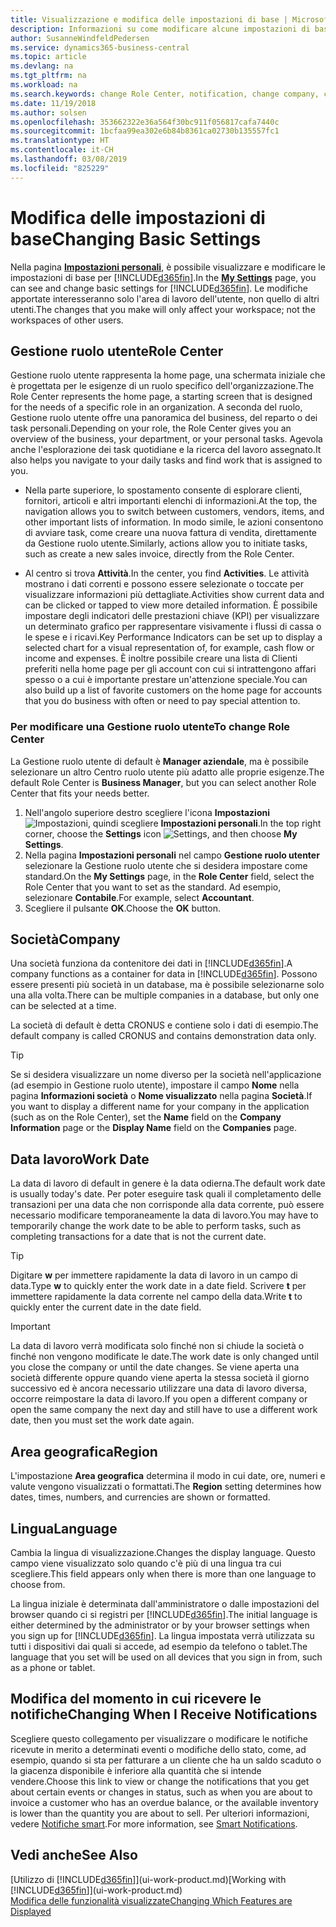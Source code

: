```yaml
---
title: Visualizzazione e modifica delle impostazioni di base | Microsoft Docs
description: Informazioni su come modificare alcune impostazioni di base, ad esempio, la Gestione ruolo utente, la società o la data di lavoro.
author: SusanneWindfeldPedersen
ms.service: dynamics365-business-central
ms.topic: article
ms.devlang: na
ms.tgt_pltfrm: na
ms.workload: na
ms.search.keywords: change Role Center, notification, change company, change work date
ms.date: 11/19/2018
ms.author: solsen
ms.openlocfilehash: 353662322e36a564f30bc911f056817cafa7440c
ms.sourcegitcommit: 1bcfaa99ea302e6b84b8361ca02730b135557fc1
ms.translationtype: HT
ms.contentlocale: it-CH
ms.lasthandoff: 03/08/2019
ms.locfileid: "825229"
---
```

# <a name="changing-basic-settings"></a><span data-ttu-id="9e9a6-103">Modifica delle impostazioni di base</span><span class="sxs-lookup"><span data-stu-id="9e9a6-103">Changing Basic Settings</span></span>
<span data-ttu-id="9e9a6-104">Nella pagina [**Impostazioni personali**](https://businesscentral.dynamics.com?page=9176 "Passare direttamente alla pagina impostazioni utente in Business Central"), è possibile visualizzare e modificare le impostazioni di base per [!INCLUDE[d365fin](includes/d365fin_md.md)].</span><span class="sxs-lookup"><span data-stu-id="9e9a6-104">In the [**My Settings**](https://businesscentral.dynamics.com?page=9176 "Go directly to your user settings page in Business Central") page, you can see and change basic settings for [!INCLUDE[d365fin](includes/d365fin_md.md)].</span></span> <span data-ttu-id="9e9a6-105">Le modifiche apportate interesseranno solo l'area di lavoro dell'utente, non quello di altri utenti.</span><span class="sxs-lookup"><span data-stu-id="9e9a6-105">The changes that you make will only affect your workspace; not the workspaces of other users.</span></span>  

## <a name="role-center"></a> <span data-ttu-id="9e9a6-106">Gestione ruolo utente</span><span class="sxs-lookup"><span data-stu-id="9e9a6-106">Role Center</span></span>
<span data-ttu-id="9e9a6-107">Gestione ruolo utente rappresenta la home page, una schermata iniziale che è progettata per le esigenze di un ruolo specifico dell'organizzazione.</span><span class="sxs-lookup"><span data-stu-id="9e9a6-107">The Role Center represents the home page, a starting screen that is designed for the needs of a specific role in an organization.</span></span> <span data-ttu-id="9e9a6-108">A seconda del ruolo, Gestione ruolo utente offre una panoramica del business, del reparto o dei task personali.</span><span class="sxs-lookup"><span data-stu-id="9e9a6-108">Depending on your role, the Role Center gives you an overview of the business, your department, or your personal tasks.</span></span> <span data-ttu-id="9e9a6-109">Agevola anche l'esplorazione dei task quotidiane e la ricerca del lavoro assegnato.</span><span class="sxs-lookup"><span data-stu-id="9e9a6-109">It also helps you navigate to your daily tasks and find work that is assigned to you.</span></span>

-   <span data-ttu-id="9e9a6-110">Nella parte superiore, lo spostamento consente di esplorare clienti, fornitori, articoli e altri importanti elenchi di informazioni.</span><span class="sxs-lookup"><span data-stu-id="9e9a6-110">At the top, the navigation allows you to switch between customers, vendors, items, and other important lists of information.</span></span> <span data-ttu-id="9e9a6-111">In modo simile, le azioni consentono di avviare task, come creare una nuova fattura di vendita, direttamente da Gestione ruolo utente.</span><span class="sxs-lookup"><span data-stu-id="9e9a6-111">Similarly, actions allow you to initiate tasks, such as create a new sales invoice, directly from the Role Center.</span></span>

-   <span data-ttu-id="9e9a6-112">Al centro si trova **Attività**.</span><span class="sxs-lookup"><span data-stu-id="9e9a6-112">In the center, you find **Activities**.</span></span> <span data-ttu-id="9e9a6-113">Le attività mostrano i dati correnti e possono essere selezionate o toccate per visualizzare informazioni più dettagliate.</span><span class="sxs-lookup"><span data-stu-id="9e9a6-113">Activities show current data and can be clicked or tapped to view more detailed information.</span></span> <span data-ttu-id="9e9a6-114">È possibile impostare degli indicatori delle prestazioni chiave (KPI) per visualizzare un determinato grafico per rappresentare visivamente i flussi di cassa o le spese e i ricavi.</span><span class="sxs-lookup"><span data-stu-id="9e9a6-114">Key Performance Indicators can be set up to display a selected chart for a visual representation of, for example, cash flow or income and expenses.</span></span> <span data-ttu-id="9e9a6-115">È inoltre possibile creare una lista di Clienti preferiti nella home page per gli account con cui si intrattengono affari spesso o a cui è importante prestare un'attenzione speciale.</span><span class="sxs-lookup"><span data-stu-id="9e9a6-115">You can also build up a list of favorite customers on the home page for accounts that you do business with often or need to pay special attention to.</span></span>

### <a name="to-change-role-center"></a><span data-ttu-id="9e9a6-116">Per modificare una Gestione ruolo utente</span><span class="sxs-lookup"><span data-stu-id="9e9a6-116">To change Role Center</span></span>
<span data-ttu-id="9e9a6-117">La Gestione ruolo utente di default è **Manager aziendale**, ma è possibile selezionare un altro Centro ruolo utente più adatto alle proprie esigenze.</span><span class="sxs-lookup"><span data-stu-id="9e9a6-117">The default Role Center is **Business Manager**, but you can select another Role Center that fits your needs better.</span></span>
1. <span data-ttu-id="9e9a6-118">Nell'angolo superiore destro scegliere l'icona **Impostazioni** ![Impostazioni](media/ui-experience/settings_icon_small.png "icona Impostazioni per Gestione ruolo utente"), quindi scegliere **Impostazioni personali**.</span><span class="sxs-lookup"><span data-stu-id="9e9a6-118">In the top right corner, choose the **Settings** icon ![Settings](media/ui-experience/settings_icon_small.png "Settings icon for role center"), and then choose **My Settings**.</span></span>
2. <span data-ttu-id="9e9a6-119">Nella pagina **Impostazioni personali** nel campo **Gestione ruolo utenter** selezionare la Gestione ruolo utente che si desidera impostare come standard.</span><span class="sxs-lookup"><span data-stu-id="9e9a6-119">On the **My Settings** page, in the **Role Center** field, select the Role Center that you want to set as the standard.</span></span> <span data-ttu-id="9e9a6-120">Ad esempio, selezionare **Contabile**.</span><span class="sxs-lookup"><span data-stu-id="9e9a6-120">For example, select **Accountant**.</span></span>
3. <span data-ttu-id="9e9a6-121">Scegliere il pulsante **OK**.</span><span class="sxs-lookup"><span data-stu-id="9e9a6-121">Choose the **OK** button.</span></span>

## <a name="company"></a><span data-ttu-id="9e9a6-122">Società</span><span class="sxs-lookup"><span data-stu-id="9e9a6-122">Company</span></span>
<span data-ttu-id="9e9a6-123">Una società funziona da contenitore dei dati in [!INCLUDE[d365fin](includes/d365fin_md.md)].</span><span class="sxs-lookup"><span data-stu-id="9e9a6-123">A company functions as a container for data in [!INCLUDE[d365fin](includes/d365fin_md.md)].</span></span> <span data-ttu-id="9e9a6-124">Possono essere presenti più società in un database, ma è possibile selezionarne solo una alla volta.</span><span class="sxs-lookup"><span data-stu-id="9e9a6-124">There can be multiple companies in a database, but only one can be selected at a time.</span></span>

<span data-ttu-id="9e9a6-125">La società di default è detta CRONUS e contiene solo i dati di esempio.</span><span class="sxs-lookup"><span data-stu-id="9e9a6-125">The default company is called CRONUS and contains demonstration data only.</span></span>

> [!TIP]  
>   <span data-ttu-id="9e9a6-126">Se si desidera visualizzare un nome diverso per la società nell'applicazione (ad esempio in Gestione ruolo utente), impostare il campo **Nome** nella pagina **Informazioni società** o **Nome visualizzato** nella pagina **Società**.</span><span class="sxs-lookup"><span data-stu-id="9e9a6-126">If you want to display a different name for your company in the application (such as on the Role Center), set the **Name** field on the **Company Information** page or the **Display Name** field on the **Companies** page.</span></span>  

## <a name="work-date"></a><span data-ttu-id="9e9a6-127">Data lavoro</span><span class="sxs-lookup"><span data-stu-id="9e9a6-127">Work Date</span></span>
<span data-ttu-id="9e9a6-128">La data di lavoro di default in genere è la data odierna.</span><span class="sxs-lookup"><span data-stu-id="9e9a6-128">The default work date is usually today's date.</span></span> <span data-ttu-id="9e9a6-129">Per poter eseguire task quali il completamento delle transazioni per una data che non corrisponde alla data corrente, può essere necessario modificare temporaneamente la data di lavoro.</span><span class="sxs-lookup"><span data-stu-id="9e9a6-129">You may have to temporarily change the work date to be able to perform tasks, such as completing transactions for a date that is not the current date.</span></span>

> [!TIP]  
>   <span data-ttu-id="9e9a6-130">Digitare **w** per immettere rapidamente la data di lavoro in un campo di data.</span><span class="sxs-lookup"><span data-stu-id="9e9a6-130">Type **w** to quickly enter the work date in a date field.</span></span> <span data-ttu-id="9e9a6-131">Scrivere **t** per immettere rapidamente la data corrente nel campo della data.</span><span class="sxs-lookup"><span data-stu-id="9e9a6-131">Write **t** to quickly enter the current date in the date field.</span></span>

> [!IMPORTANT]  
>   <span data-ttu-id="9e9a6-132">La data di lavoro verrà modificata solo finché non si chiude la società o finché non vengono modificate le date.</span><span class="sxs-lookup"><span data-stu-id="9e9a6-132">The work date is only changed until you close the company or until the date changes.</span></span> <span data-ttu-id="9e9a6-133">Se viene aperta una società differente oppure quando viene aperta la stessa società il giorno successivo ed è ancora necessario utilizzare una data di lavoro diversa, occorre reimpostare la data di lavoro.</span><span class="sxs-lookup"><span data-stu-id="9e9a6-133">If you open a different company or open the same company the next day and still have to use a different work date, then you must set the work date again.</span></span>

## <a name="region"></a> <span data-ttu-id="9e9a6-134">Area geografica</span><span class="sxs-lookup"><span data-stu-id="9e9a6-134">Region</span></span>
<span data-ttu-id="9e9a6-135">L'impostazione **Area geografica** determina il modo in cui date, ore, numeri e valute vengono visualizzati o formattati.</span><span class="sxs-lookup"><span data-stu-id="9e9a6-135">The **Region** setting determines how dates, times, numbers, and currencies are shown or formatted.</span></span>   


## <a name="language"></a> <span data-ttu-id="9e9a6-136">Lingua</span><span class="sxs-lookup"><span data-stu-id="9e9a6-136">Language</span></span>
<span data-ttu-id="9e9a6-137">Cambia la lingua di visualizzazione.</span><span class="sxs-lookup"><span data-stu-id="9e9a6-137">Changes the display language.</span></span> <span data-ttu-id="9e9a6-138">Questo campo viene visualizzato solo quando c'è più di una lingua tra cui scegliere.</span><span class="sxs-lookup"><span data-stu-id="9e9a6-138">This field appears only when there is more than one language to choose from.</span></span> 

<span data-ttu-id="9e9a6-139">La lingua iniziale è determinata dall'amministratore o dalle impostazioni del browser quando ci si registri per [!INCLUDE[d365fin](includes/d365fin_md.md)].</span><span class="sxs-lookup"><span data-stu-id="9e9a6-139">The initial language is either determined by the administrator or by your browser settings when you sign up for [!INCLUDE[d365fin](includes/d365fin_md.md)].</span></span> <span data-ttu-id="9e9a6-140">La lingua impostata verrà utilizzata su tutti i dispositivi dai quali si accede, ad esempio da telefono o tablet.</span><span class="sxs-lookup"><span data-stu-id="9e9a6-140">The language that you set will be used on all devices that you sign in from, such as a phone or tablet.</span></span>

## <a name="changing-when-i-receive-notifications"></a><span data-ttu-id="9e9a6-141">Modifica del momento in cui ricevere le notifiche</span><span class="sxs-lookup"><span data-stu-id="9e9a6-141">Changing When I Receive Notifications</span></span>
<span data-ttu-id="9e9a6-142">Scegliere questo collegamento per visualizzare o modificare le notifiche ricevute in merito a determinati eventi o modifiche dello stato, come, ad esempio, quando si sta per fatturare a un cliente che ha un saldo scaduto o la giacenza disponibile è inferiore alla quantità che si intende vendere.</span><span class="sxs-lookup"><span data-stu-id="9e9a6-142">Choose this link to view or change the notifications that you get about certain events or changes in status, such as when you are about to invoice a customer who has an overdue balance, or the available inventory is lower than the quantity you are about to sell.</span></span> <span data-ttu-id="9e9a6-143">Per ulteriori informazioni, vedere [Notifiche smart](ui-smart-notifications.md).</span><span class="sxs-lookup"><span data-stu-id="9e9a6-143">For more information, see [Smart Notifications](ui-smart-notifications.md).</span></span>

## <a name="see-also"></a><span data-ttu-id="9e9a6-144">Vedi anche</span><span class="sxs-lookup"><span data-stu-id="9e9a6-144">See Also</span></span>
<span data-ttu-id="9e9a6-145">[Utilizzo di [!INCLUDE[d365fin](includes/d365fin_md.md)]](ui-work-product.md)</span><span class="sxs-lookup"><span data-stu-id="9e9a6-145">[Working with [!INCLUDE[d365fin](includes/d365fin_md.md)]](ui-work-product.md)</span></span>  
[<span data-ttu-id="9e9a6-146">Modifica delle funzionalità visualizzate</span><span class="sxs-lookup"><span data-stu-id="9e9a6-146">Changing Which Features are Displayed</span></span>](ui-experiences.md)  

